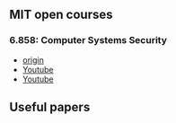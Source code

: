 ## MIT open courses
### 6.858: Computer Systems Security
- [origin](https://ocw.mit.edu/courses/electrical-engineering-and-computer-science/6-858-computer-systems-security-fall-2014/index.htm)
- [Youtube](https://www.youtube.com/watch?v=M2gc6b1hmk8&list=PLA6Ht2dJt3SLQmKhygx8HfwV_hxuPPCea)
- [Youtube](https://www.youtube.com/watch?v=x6QsaB2aSmU&list=PLA6Ht2dJt3SKN3z4S6nOvuJtesDXbly7S)

## Useful papers